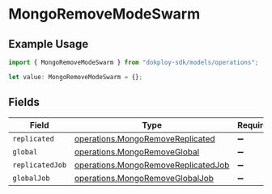 # MongoRemoveModeSwarm

## Example Usage

```typescript
import { MongoRemoveModeSwarm } from "dokploy-sdk/models/operations";

let value: MongoRemoveModeSwarm = {};
```

## Fields

| Field                                                                                      | Type                                                                                       | Required                                                                                   | Description                                                                                |
| ------------------------------------------------------------------------------------------ | ------------------------------------------------------------------------------------------ | ------------------------------------------------------------------------------------------ | ------------------------------------------------------------------------------------------ |
| `replicated`                                                                               | [operations.MongoRemoveReplicated](../../models/operations/mongoremovereplicated.md)       | :heavy_minus_sign:                                                                         | N/A                                                                                        |
| `global`                                                                                   | [operations.MongoRemoveGlobal](../../models/operations/mongoremoveglobal.md)               | :heavy_minus_sign:                                                                         | N/A                                                                                        |
| `replicatedJob`                                                                            | [operations.MongoRemoveReplicatedJob](../../models/operations/mongoremovereplicatedjob.md) | :heavy_minus_sign:                                                                         | N/A                                                                                        |
| `globalJob`                                                                                | [operations.MongoRemoveGlobalJob](../../models/operations/mongoremoveglobaljob.md)         | :heavy_minus_sign:                                                                         | N/A                                                                                        |